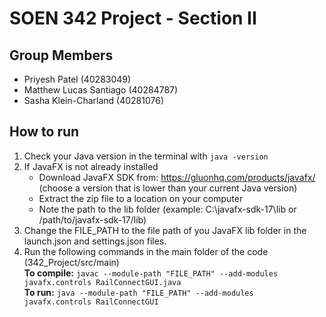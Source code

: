 # SOEN 342 Project - Section II

## Group Members

- Priyesh Patel (40283049)
- Matthew Lucas Santiago (40284787)
- Sasha Klein-Charland (40281076)



## How to run

1. Check your Java version in the terminal with `java -version`
2. If JavaFX is not already installed
   - Download JavaFX SDK from: https://gluonhq.com/products/javafx/ (choose a version that is lower than your current Java version)
   - Extract the zip file to a location on your computer
   - Note the path to the lib folder (example: C:\javafx-sdk-17\lib or /path/to/javafx-sdk-17/lib)
4. Change the FILE_PATH to the file path of you JavaFX lib folder in the launch.json and settings.json files.
5. Run the following commands in the main folder of the code (342_Project/src/main)<br>
  **To compile:** `javac --module-path "FILE_PATH" --add-modules javafx.controls RailConnectGUI.java`<br>
  **To run:** `java --module-path "FILE_PATH" --add-modules javafx.controls RailConnectGUI`
